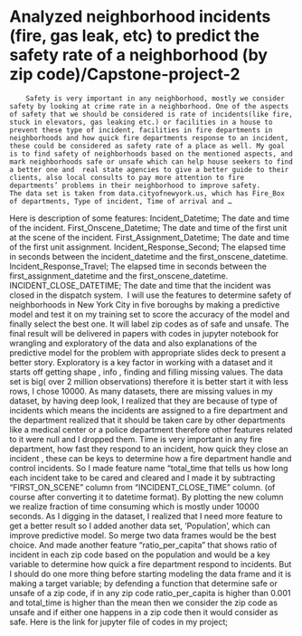 # Analyzed neighborhood incidents (fire, gas leak, etc) to predict the safety rate of a neighborhood (by zip code)/Capstone-project-2
	
		
		Safety is very important in any neighborhood, mostly we consider safety by looking at crime rate in a neighborhood. One of the aspects of safety that we should be considered is rate of incidents(like fire, stuck in elevators, gas leaking etc.) or facilities in a house to prevent these type of incident, facilities in fire departments in neighborhoods and how quick fire departments response to an incident, these could be considered as safety rate of a place as well. My goal is to find safety of neighborhoods based on the mentioned aspects, and mark neighborhoods safe or unsafe which can help house seekers to find a better one and  real state agencies to give a better guide to their clients, also local consults to pay more attention to fire departments’ problems in their neighborhood to improve safety. 
	The data set is taken from data.cityofnewyork.us, which has Fire_Box of departments, Type of incident, Time of arrival and …


Here is description of some features:
Incident_Datetime; The date and time of the incident.
First_Onscene_Datetime; The date and time of the first unit at the scene of the incident.
First_Assignment_Datetime; The date and time of the first unit assignment.
Incident_Response_Second; The elapsed time in seconds between the incident_datetime and the first_onscene_datetime.
Incident_Response_Travel; The elapsed time in seconds between the first_assignment_datetime and the first_onscene_datetime.
INCIDENT_CLOSE_DATETIME; The date and time that the incident was closed in the dispatch system.
 I will use the features to determine safety of neighborhoods in New York City in five boroughs by making a predictive model and test it on my training set to score the accuracy of the model and finally select the best one. It will label zip codes as of safe and unsafe. 
The final result will be delivered in papers with codes in jupyter notebook for wrangling and exploratory of the data and also explanations of the predictive model for the problem with appropriate slides deck to present a better story. 
	Exploratory is a key factor in working with a dataset and it starts off getting shape , info , finding and filling missing values. The data set is big( over 2 million observations) therefore it is better start it with less rows, I chose 10000. As many datasets, there are missing values in my dataset, by having deep look, I realized that they are because of type of incidents which means the incidents are assigned to a fire department and the department realized that it should be taken care by other departments like a medical center or a police department therefore other features related to it were null and I dropped them.
	Time is very important in any fire department, how fast they respond to an incident, how quick they close an incident , these can be  keys to determine how a fire department handle and control incidents. So I made feature name “total_time that tells us how long each incident take to be cared and cleared and I made it by subtracting “FIRST_ON_SCENE” column from “INCIDENT_CLOSE_TIME” column. (of course after converting it to datetime format). By plotting the new column we realize fraction of time consuming which is mostly under 10000 seconds.
 	As I digging in the dataset, I realized that I need more feature to get a better result so I added another data set, ‘Population’, which can improve predictive model. So merge two data frames would be the best choice. And made another feature “ratio_per_capita” that shows ratio of incident in each zip code based on the population and would be a key variable to determine how quick a fire department respond to incidents. 
	But I should do one more thing before starting modeling the data frame and it is making a target variable; by defending a function that determine safe or unsafe of a zip code, if in any zip code ratio_per_capita is higher than 0.001 and total_time is higher than the mean then we consider the zip code as unsafe and if either one happens in a zip code then it would consider as safe. Here is the link for jupyter file of codes in my project; 

